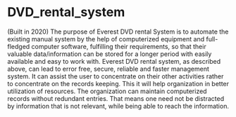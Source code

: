 # DVD_rental_system
(Built in 2020) The purpose of Everest DVD rental System is to automate the existing manual system by the help of computerized equipment and full-fledged computer software, fulfilling their requirements, so that their valuable data/information can be stored for a longer period with easily available and easy to work with.
Everest DVD rental system, as described above, can lead to error free, secure, reliable and faster management system. It can assist the user to concentrate on their other activities rather to concentrate on the records keeping. This it will help organization in better utilization of resources. The organization can maintain computerized records without redundant entries. That means one need not be distracted by information that is not relevant, while being able to reach the information.

